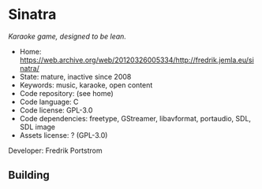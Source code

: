 # Sinatra

_Karaoke game, designed to be lean._

- Home: https://web.archive.org/web/20120326005334/http://fredrik.jemla.eu/sinatra/
- State: mature, inactive since 2008
- Keywords: music, karaoke, open content
- Code repository: (see home)
- Code language: C
- Code license: GPL-3.0
- Code dependencies: freetype, GStreamer, libavformat, portaudio, SDL, SDL image
- Assets license: ? (GPL-3.0)

Developer: Fredrik Portstrom

## Building
